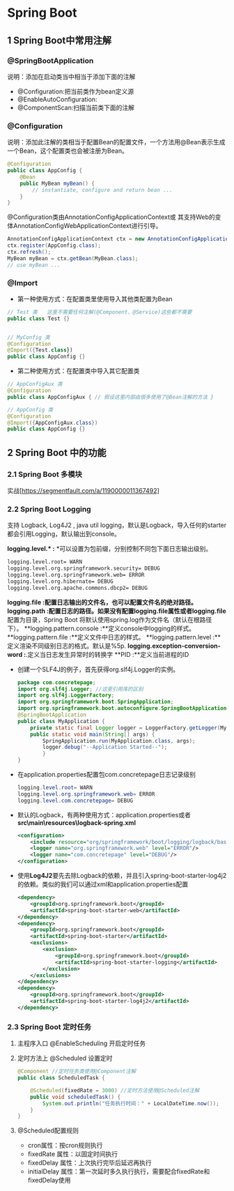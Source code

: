 # Spring Boot

## 1 Spring Boot中常用注解

### @SpringBootApplication

说明：添加在启动类当中相当于添加下面的注解

- @Configuration:把当前类作为bean定义源
- @EnableAutoConfiguration:
- @ComponentScan:扫描当前类下面的注解

### @Configuration

说明：添加此注解的类相当于配置Bean的配置文件，一个方法用@Bean表示生成一个Bean，这个配置类也会被注册为Bean。

~~~java
@Configuration
public class AppConfig {
    @Bean
    public MyBean myBean() {
        // instantiate, configure and return bean ...
    }
}
~~~

@Configuration类由AnnotationConfigApplicationContext或 其支持Web的变体AnnotationConfigWebApplicationContext进行引导。

~~~java
AnnotationConfigApplicationContext ctx = new AnnotationConfigApplicationContext();
ctx.register(AppConfig.class);
ctx.refresh();
MyBean myBean = ctx.getBean(MyBean.class);
// use myBean ...
~~~

### @Import

- 第一种使用方式：在配置类里使用导入其他类配置为Bean

```kotlin
// Test 类   这里不需要任何注解(@Component、@Service)这些都不需要
public class Test {}


// MyConfig 类
@Configuration
@Import({Test.class})
public class AppConfig {}
```

- 第二种使用方式：在配置类中导入其它配置类

~~~java
// AppConfigAux 类
@Configuration
public class AppConfigAux { // 假设这里内部由很多使用了@Bean注解的方法 }

// AppConfig 类
@Configuration
@Import({AppConfigAux.class})
public class AppConfig {}
~~~



## 2 Spring Boot 中的功能

### 2.1 Spring Boot 多模块

实战[https://segmentfault.com/a/1190000011367492]

### 2.2 Spring Boot Logging 

支持 Logback, Log4J2 , java util logging，默认是Logback，导入任何的starter都会引用Logging，默认输出到console。

**logging.level.\* :** *可以设置为包前缀，分别控制不同包下面日志输出级别。

~~~xml
logging.level.root= WARN 
logging.level.org.springframework.security= DEBUG
logging.level.org.springframework.web= ERROR
logging.level.org.hibernate= DEBUG
logging.level.org.apache.commons.dbcp2= DEBUG 
~~~

**logging.file :**配置日志输出的文件名，也可以配置文件名的绝对路径。
**logging.path :**配置日志的路径。如果没有配置**logging.file**属性或者**logging.file**配置为目录，Spring Boot 将默认使用spring.log作为文件名（默认在根路径下）。
**logging.pattern.console :**定义console中logging的样式。
**logging.pattern.file :**定义文件中日志的样式。
**logging.pattern.level :**定义渲染不同级别日志的格式。默认是%5p.
**logging.exception-conversion-word :**.定义当日志发生异常时的转换字
**PID :**定义当前进程的ID

- 创建一个SLF4J的例子，首先获得org.slf4j.Logger的实例。

  ~~~java
  package com.concretepage;
  import org.slf4j.Logger; //这里引用库的区别
  import org.slf4j.LoggerFactory;
  import org.springframework.boot.SpringApplication;
  import org.springframework.boot.autoconfigure.SpringBootApplication;
  @SpringBootApplication
  public class MyApplication {
      private static final Logger logger = LoggerFactory.getLogger(MyApplication.class);  
      public static void main(String[] args) {
          SpringApplication.run(MyApplication.class, args);
          logger.debug("--Application Started--");
          }       
  }  
  ~~~

- 在application.properties配置包com.concretepage日志记录级别

  ~~~java
  logging.level.root= WARN
  logging.level.org.springframework.web= ERROR
  logging.level.com.concretepage= DEBUG
  ~~~

- 默认的Logback，有两种使用方式：application.properties或者**src\main\resources\logback-spring.xml**

  ~~~xml
  <configuration>
      <include resource="org/springframework/boot/logging/logback/base.xml"/>
      <logger name="org.springframework.web" level="ERROR"/>
      <logger name="com.concretepage" level="DEBUG"/>
  </configuration>  
  ~~~

- 使用**Log4J2**要先去除Logback的依赖，并且引入spring-boot-starter-log4j2的依赖。类似的我们可以通过xml和application.properties配置

  ~~~xml
  <dependency>
      <groupId>org.springframework.boot</groupId>
      <artifactId>spring-boot-starter-web</artifactId>
  </dependency>
  <dependency>
      <groupId>org.springframework.boot</groupId>
      <artifactId>spring-boot-starter</artifactId>
      <exclusions>
          <exclusion>
              <groupId>org.springframework.boot</groupId>
              <artifactId>spring-boot-starter-logging</artifactId>
          </exclusion>
      </exclusions>
  </dependency>
  <dependency>
      <groupId>org.springframework.boot</groupId>
      <artifactId>spring-boot-starter-log4j2</artifactId>
  </dependency>
  ~~~

### 2.3 Spring Boot 定时任务

1. 主程序入口 @EnableScheduling 开启定时任务

2. 定时方法上 @Scheduled 设置定时

   ~~~java
   @Component //定时任务类使用@Component注解
   public class ScheduledTask {
   
       @Scheduled(fixedRate = 3000) //定时方法使用@Scheduled注解
       public void scheduledTask() {
           System.out.println("任务执行时间：" + LocalDateTime.now());
       }
   }
   ~~~

3. @Scheduled配置规则
   - cron属性：按cron规则执行
   - fixedRate 属性：以固定时间执行
   - fixedDelay 属性：上次执行完毕后延迟再执行
   - initialDelay 属性：第一次延时多久执行执行，需要配合fixedRate和fixedDelay使用